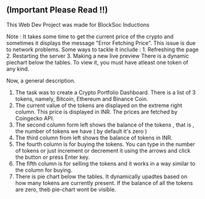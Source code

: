 ## (Important Please Read !!) 

This Web Dev Project was made for BlockSoc Inductions

Note : It takes some time to get the current price of the crypto and sometimes it displays the message "Error Fetching Price". This issue is due to network problems. Some ways to tackle it include :
                1. Refreshing the page
                2. Restarting the server
                3. Making a new live preview
There is a dynamic piechart below the tables. To view it, you must have atleast one token of any kind.

Now, a general description.

1. The task was to create a Crypto Portfolio Dashboard. There is a list of 3 tokens, namely, Bitcoin, Ethereum and Binance Coin. 
2. The current value of the tokens are displayed on the extreme right column. This price is displayed in INR. The prices are fetched by Coingecko API.
3. The second column form left shows the balance of the tokens , that is , the number of tokens we have ( by default it's zero )
4. The third column from left shows the balance of tokens in INR.
5. The fourth column is for buying the tokens. You can type in the number of tokens or just increment or decrement it using the arrows and click the button or press Enter key.
6. The fifth column is for selling the tokens and it works in a way similar to the column for buying.
7. There is pie chart below the tables. It dynamically upadtes based on how many tokens are currently present. If the balance of all the tokens are zero, theb pie-chart wont be visible.
